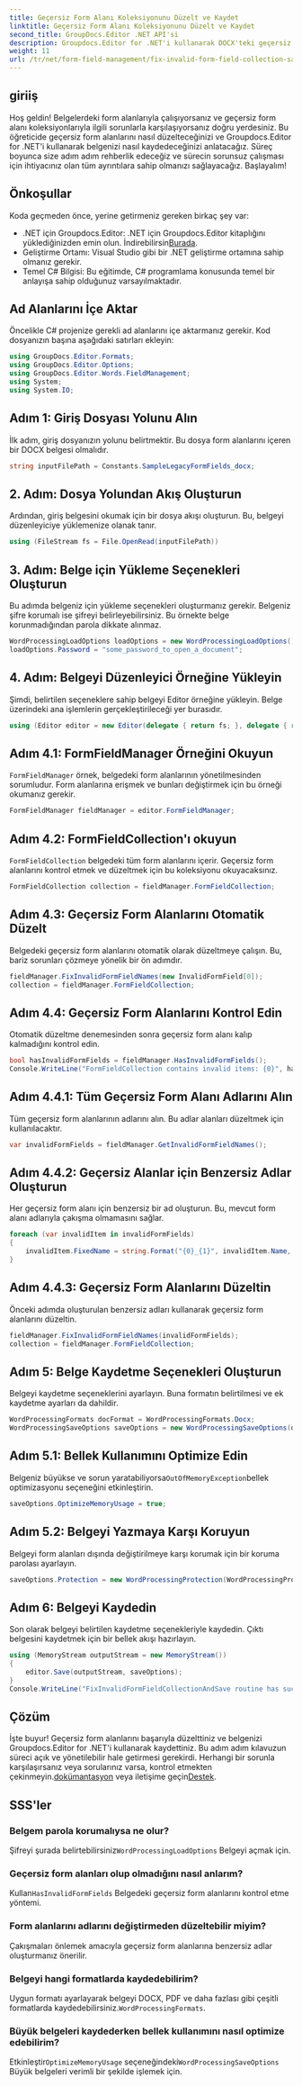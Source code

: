 ```yaml
---
title: Geçersiz Form Alanı Koleksiyonunu Düzelt ve Kaydet
linktitle: Geçersiz Form Alanı Koleksiyonunu Düzelt ve Kaydet
second_title: GroupDocs.Editor .NET API'si
description: Groupdocs.Editor for .NET'i kullanarak DOCX'teki geçersiz form alanlarını nasıl düzelteceğinizi öğrenin. Belgelerinizin hatasız olduğundan emin olmak ve bunları güvenli bir şekilde kaydetmek için bu kılavuzu izleyin.
weight: 11
url: /tr/net/form-field-management/fix-invalid-form-field-collection-save/
---
```

## giriiş
Hoş geldin! Belgelerdeki form alanlarıyla çalışıyorsanız ve geçersiz form alanı koleksiyonlarıyla ilgili sorunlarla karşılaşıyorsanız doğru yerdesiniz. Bu öğreticide geçersiz form alanlarını nasıl düzelteceğinizi ve Groupdocs.Editor for .NET'i kullanarak belgenizi nasıl kaydedeceğinizi anlatacağız. Süreç boyunca size adım adım rehberlik edeceğiz ve sürecin sorunsuz çalışması için ihtiyacınız olan tüm ayrıntılara sahip olmanızı sağlayacağız. Başlayalım!
## Önkoşullar
Koda geçmeden önce, yerine getirmeniz gereken birkaç şey var:
-  .NET için Groupdocs.Editor: .NET için Groupdocs.Editor kitaplığını yüklediğinizden emin olun. İndirebilirsin[Burada](https://releases.groupdocs.com/editor/net/).
- Geliştirme Ortamı: Visual Studio gibi bir .NET geliştirme ortamına sahip olmanız gerekir.
- Temel C# Bilgisi: Bu eğitimde, C# programlama konusunda temel bir anlayışa sahip olduğunuz varsayılmaktadır.
## Ad Alanlarını İçe Aktar
Öncelikle C# projenize gerekli ad alanlarını içe aktarmanız gerekir. Kod dosyanızın başına aşağıdaki satırları ekleyin:
```csharp
using GroupDocs.Editor.Formats;
using GroupDocs.Editor.Options;
using GroupDocs.Editor.Words.FieldManagement;
using System;
using System.IO;
```
## Adım 1: Giriş Dosyası Yolunu Alın
İlk adım, giriş dosyanızın yolunu belirtmektir. Bu dosya form alanlarını içeren bir DOCX belgesi olmalıdır.
```csharp
string inputFilePath = Constants.SampleLegacyFormFields_docx;
```
## 2. Adım: Dosya Yolundan Akış Oluşturun
Ardından, giriş belgesini okumak için bir dosya akışı oluşturun. Bu, belgeyi düzenleyiciye yüklemenize olanak tanır.
```csharp
using (FileStream fs = File.OpenRead(inputFilePath))
```
## 3. Adım: Belge için Yükleme Seçenekleri Oluşturun
Bu adımda belgeniz için yükleme seçenekleri oluşturmanız gerekir. Belgeniz şifre korumalı ise şifreyi belirleyebilirsiniz. Bu örnekte belge korunmadığından parola dikkate alınmaz.
```csharp
WordProcessingLoadOptions loadOptions = new WordProcessingLoadOptions();
loadOptions.Password = "some_password_to_open_a_document";
```
## 4. Adım: Belgeyi Düzenleyici Örneğine Yükleyin
Şimdi, belirtilen seçeneklere sahip belgeyi Editor örneğine yükleyin. Belge üzerindeki ana işlemlerin gerçekleştirileceği yer burasıdır.
```csharp
using (Editor editor = new Editor(delegate { return fs; }, delegate { return loadOptions; }))
```
## Adım 4.1: FormFieldManager Örneğini Okuyun
`FormFieldManager` örnek, belgedeki form alanlarının yönetilmesinden sorumludur. Form alanlarına erişmek ve bunları değiştirmek için bu örneği okumanız gerekir.
```csharp
FormFieldManager fieldManager = editor.FormFieldManager;
```
## Adım 4.2: FormFieldCollection'ı okuyun
`FormFieldCollection` belgedeki tüm form alanlarını içerir. Geçersiz form alanlarını kontrol etmek ve düzeltmek için bu koleksiyonu okuyacaksınız.
```csharp
FormFieldCollection collection = fieldManager.FormFieldCollection;
```
## Adım 4.3: Geçersiz Form Alanlarını Otomatik Düzelt
Belgedeki geçersiz form alanlarını otomatik olarak düzeltmeye çalışın. Bu, bariz sorunları çözmeye yönelik bir ön adımdır.
```csharp
fieldManager.FixInvalidFormFieldNames(new InvalidFormField[0]);
collection = fieldManager.FormFieldCollection;
```
## Adım 4.4: Geçersiz Form Alanlarını Kontrol Edin
Otomatik düzeltme denemesinden sonra geçersiz form alanı kalıp kalmadığını kontrol edin.
```csharp
bool hasInvalidFormFields = fieldManager.HasInvalidFormFields();
Console.WriteLine("FormFieldCollection contains invalid items: {0}", hasInvalidFormFields);
```
## Adım 4.4.1: Tüm Geçersiz Form Alanı Adlarını Alın
Tüm geçersiz form alanlarının adlarını alın. Bu adlar alanları düzeltmek için kullanılacaktır.
```csharp
var invalidFormFields = fieldManager.GetInvalidFormFieldNames();
```
## Adım 4.4.2: Geçersiz Alanlar için Benzersiz Adlar Oluşturun
Her geçersiz form alanı için benzersiz bir ad oluşturun. Bu, mevcut form alanı adlarıyla çakışma olmamasını sağlar.
```csharp
foreach (var invalidItem in invalidFormFields)
{
    invalidItem.FixedName = string.Format("{0}_{1}", invalidItem.Name, Guid.NewGuid());
}
```
## Adım 4.4.3: Geçersiz Form Alanlarını Düzeltin
Önceki adımda oluşturulan benzersiz adları kullanarak geçersiz form alanlarını düzeltin.
```csharp
fieldManager.FixInvalidFormFieldNames(invalidFormFields);
collection = fieldManager.FormFieldCollection;
```
## Adım 5: Belge Kaydetme Seçenekleri Oluşturun
Belgeyi kaydetme seçeneklerini ayarlayın. Buna formatın belirtilmesi ve ek kaydetme ayarları da dahildir.
```csharp
WordProcessingFormats docFormat = WordProcessingFormats.Docx;
WordProcessingSaveOptions saveOptions = new WordProcessingSaveOptions(docFormat);
```
## Adım 5.1: Bellek Kullanımını Optimize Edin
 Belgeniz büyükse ve sorun yaratabiliyorsa`OutOfMemoryException`bellek optimizasyonu seçeneğini etkinleştirin.
```csharp
saveOptions.OptimizeMemoryUsage = true;
```
## Adım 5.2: Belgeyi Yazmaya Karşı Koruyun
Belgeyi form alanları dışında değiştirilmeye karşı korumak için bir koruma parolası ayarlayın.
```csharp
saveOptions.Protection = new WordProcessingProtection(WordProcessingProtectionType.AllowOnlyFormFields, "write_password");
```
## Adım 6: Belgeyi Kaydedin
Son olarak belgeyi belirtilen kaydetme seçenekleriyle kaydedin. Çıktı belgesini kaydetmek için bir bellek akışı hazırlayın.
```csharp
using (MemoryStream outputStream = new MemoryStream())
{
    editor.Save(outputStream, saveOptions);
}
Console.WriteLine("FixInvalidFormFieldCollectionAndSave routine has successfully finished");
```
## Çözüm
 İşte buyur! Geçersiz form alanlarını başarıyla düzelttiniz ve belgenizi Groupdocs.Editor for .NET'i kullanarak kaydettiniz. Bu adım adım kılavuzun süreci açık ve yönetilebilir hale getirmesi gerekirdi. Herhangi bir sorunla karşılaşırsanız veya sorularınız varsa, kontrol etmekten çekinmeyin.[dokümantasyon](https://tutorials.groupdocs.com/editor/net/) veya iletişime geçin[Destek](https://forum.groupdocs.com/c/editor/20).
## SSS'ler
### Belgem parola korumalıysa ne olur?
 Şifreyi şurada belirtebilirsiniz`WordProcessingLoadOptions` Belgeyi açmak için.
### Geçersiz form alanları olup olmadığını nasıl anlarım?
 Kullan`HasInvalidFormFields` Belgedeki geçersiz form alanlarını kontrol etme yöntemi.
### Form alanlarını adlarını değiştirmeden düzeltebilir miyim?
Çakışmaları önlemek amacıyla geçersiz form alanlarına benzersiz adlar oluşturmanız önerilir.
### Belgeyi hangi formatlarda kaydedebilirim?
 Uygun formatı ayarlayarak belgeyi DOCX, PDF ve daha fazlası gibi çeşitli formatlarda kaydedebilirsiniz.`WordProcessingFormats`.
### Büyük belgeleri kaydederken bellek kullanımını nasıl optimize edebilirim?
 Etkinleştir`OptimizeMemoryUsage` seçeneğindeki`WordProcessingSaveOptions` Büyük belgeleri verimli bir şekilde işlemek için.
